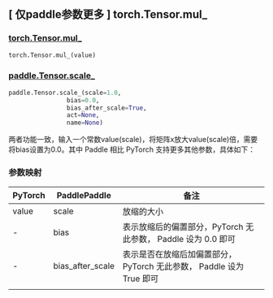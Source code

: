 ## [ 仅paddle参数更多 ] torch.Tensor.mul_
### [torch.Tensor.mul_](https://pytorch.org/docs/1.13/generated/torch.Tensor.mul_.html?highlight=mul_)

```python
torch.Tensor.mul_(value)
```

### [paddle.Tensor.scale_](https://www.paddlepaddle.org.cn/documentation/docs/zh/api/paddle/Tensor_cn.html#id16)

```python
paddle.Tensor.scale_(scale=1.0, 
                bias=0.0, 
                bias_after_scale=True, 
                act=None, 
                name=None)
```
两者功能一致，输入一个常数value(scale)，将矩阵x放大value(scale)倍，需要将bias设置为0.0。其中 Paddle 相比 PyTorch 支持更多其他参数，具体如下：

### 参数映射
| PyTorch       | PaddlePaddle | 备注                                                   |
| ------------- | ------------ | ------------------------------------------------------ |
| value          | scale         | 放缩的大小                                     |
| -          | bias         | 表示放缩后的偏置部分，PyTorch 无此参数， Paddle 设为 0.0 即可                                     |
| -          | bias_after_scale         | 表示是否在放缩后加偏置部分，PyTorch 无此参数， Paddle 设为 True 即可                                     |
                                 |
